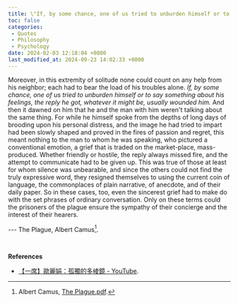 ```yaml
---
title: \"If, by some chance, one of us tried to unburden himself or to say something about his feelings, the reply he got, whatever it might be, usually wounded him.\"
toc: false
categories:
 - Quotes
 - Philosophy
 - Psychology
date: 2024-02-03 12:18:04 +0800
last_modified_at: 2024-09-23 14:02:33 +0800
---
```


Moreover, in this extremity of solitude none could count on any help from his neighbor; each had to bear the load of his troubles alone. <i class="emphasize">If, by some chance, one of us tried to unburden himself or to say something about his feelings, the reply he got, whatever it might be, usually wounded him.</i> And then it dawned on him that he and the man with him weren't talking about the same thing. For while he himself spoke from the depths of long days of brooding upon his personal distress, and the image he had tried to impart had been slowly shaped and proved in the fires of passion and regret, this meant nothing to the man to whom he was speaking, who pictured a conventional emotion, a grief that is traded on the market-place, mass-produced. Whether friendly or hostile, the reply always missed fire, and the attempt to communicate had to be given up. This was true of those at least for whom silence was unbearable, and since the others could not find the truly expressive word, they resigned themselves to using the current coin of language, the commonplaces of plain narrative, of anecdote, and of their daily paper. So in these cases, too, even the sincerest grief had to make do with the set phrases of ordinary conversation. Only on these terms could the prisoners of the plague ensure the sympathy of their concierge and the interest of their hearers.

--- The Plague, Albert Camus[^1].

<br>

**References**

- [【一席】歐麗娟：孤獨的多棱鏡 - YouTube](https://www.youtube.com/watch?v=iuCp-TC_HsI).

[^1]: Albert Camus, [The Plague.pdf](https://ratical.org/PandemicParallaxView/ThePlague-Camus.pdf).